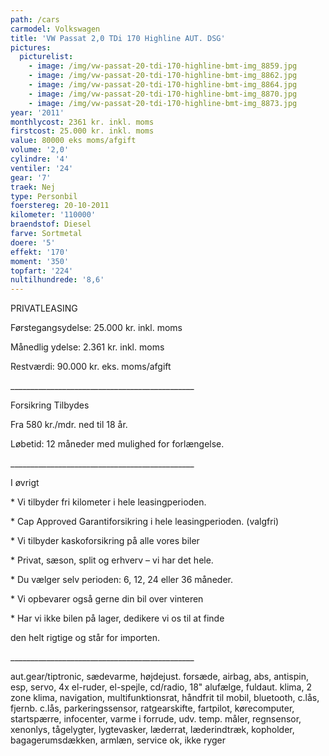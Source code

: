 ```yaml
---
path: /cars
carmodel: Volkswagen
title: 'VW Passat 2,0 TDi 170 Highline AUT. DSG'
pictures:
  picturelist:
    - image: /img/vw-passat-20-tdi-170-highline-bmt-img_8859.jpg
    - image: /img/vw-passat-20-tdi-170-highline-bmt-img_8862.jpg
    - image: /img/vw-passat-20-tdi-170-highline-bmt-img_8864.jpg
    - image: /img/vw-passat-20-tdi-170-highline-bmt-img_8870.jpg
    - image: /img/vw-passat-20-tdi-170-highline-bmt-img_8873.jpg
year: '2011'
monthlycost: 2361 kr. inkl. moms
firstcost: 25.000 kr. inkl. moms
value: 80000 eks moms/afgift
volume: '2,0'
cylindre: '4'
ventiler: '24'
gear: '7'
traek: Nej
type: Personbil
foerstereg: 20-10-2011
kilometer: '110000'
braendstof: Diesel
farve: Sortmetal
doere: '5'
effekt: '170'
moment: '350'
topfart: '224'
nultilhundrede: '8,6'
---
```



PRIVATLEASING

Førstegangsydelse: 25.000 kr. inkl. moms

Månedlig ydelse: 2.361 kr. inkl. moms

Restværdi: 90.000 kr. eks. moms/afgift

\_\_\_\_\_\_\_\_\_\_\_\_\_\_\_\_\_\_\_\_\_\_\_\_\_\_\_\_\_\_\_\_\_\_\_\_\_\_\_\_\_\_\_\_\_\_

Forsikring Tilbydes

Fra 580 kr./mdr. ned til 18 år. 

Løbetid: 12 måneder med mulighed for forlængelse.

\_\_\_\_\_\_\_\_\_\_\_\_\_\_\_\_\_\_\_\_\_\_\_\_\_\_\_\_\_\_\_\_\_\_\_\_\_\_\_\_\_\_\_\_\_\_

I øvrigt

\* Vi tilbyder fri kilometer i hele leasingperioden.

\* Cap Approved Garantiforsikring i hele leasingperioden. (valgfri)

\* Vi tilbyder kaskoforsikring på alle vores biler

\* Privat, sæson, split og erhverv – vi har det hele.

\* Du vælger selv perioden: 6, 12, 24 eller 36 måneder.

\* Vi opbevarer også gerne din bil over vinteren

\* Har vi ikke bilen på lager, dedikere vi os til at finde 

den helt rigtige og står for importen.

\_\_\_\_\_\_\_\_\_\_\_\_\_\_\_\_\_\_\_\_\_\_\_\_\_\_\_\_\_\_\_\_\_\_\_\_\_\_\_\_\_\_\_\_\_\_

aut.gear/tiptronic, sædevarme, højdejust. forsæde, airbag, abs, antispin, esp, servo, 4x el-ruder, el-spejle, cd/radio, 18" alufælge, fuldaut. klima, 2 zone klima, navigation, multifunktionsrat, håndfrit til mobil, bluetooth, c.lås, fjernb. c.lås, parkeringssensor, ratgearskifte, fartpilot, kørecomputer, startspærre, infocenter, varme i forrude, udv. temp. måler, regnsensor, xenonlys, tågelygter, lygtevasker, læderrat, læderindtræk, kopholder, bagagerumsdækken, armlæn, service ok, ikke ryger
